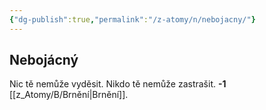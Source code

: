 ```yaml
---
{"dg-publish":true,"permalink":"/z-atomy/n/nebojacny/"}
---
```


## Nebojácný
Nic tě nemůže vyděsit. Nikdo tě nemůže zastrašit. 
**-1** [[z_Atomy/B/Brnění\|Brnění]].